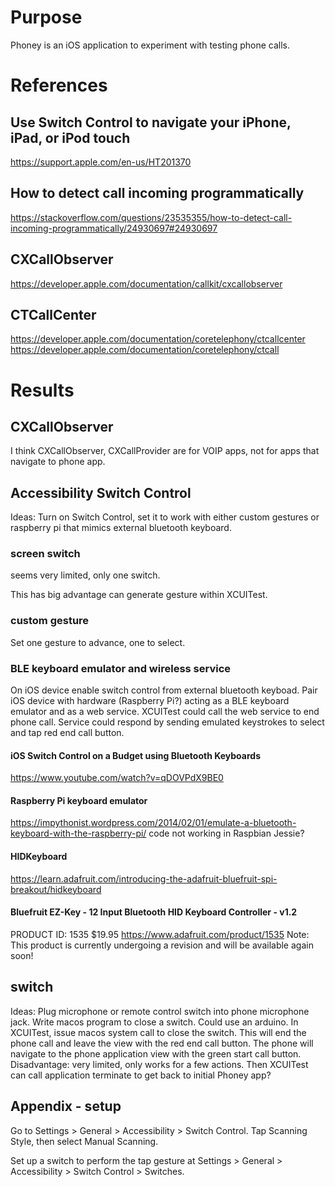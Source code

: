 # Purpose
Phoney is an iOS application to experiment with testing phone calls.

# References

## Use Switch Control to navigate your iPhone, iPad, or iPod touch
https://support.apple.com/en-us/HT201370

## How to detect call incoming programmatically
https://stackoverflow.com/questions/23535355/how-to-detect-call-incoming-programmatically/24930697#24930697

## CXCallObserver
https://developer.apple.com/documentation/callkit/cxcallobserver

## CTCallCenter
https://developer.apple.com/documentation/coretelephony/ctcallcenter
https://developer.apple.com/documentation/coretelephony/ctcall

# Results

## CXCallObserver
I think CXCallObserver, CXCallProvider are for VOIP apps, not for apps that navigate to phone app.

## Accessibility Switch Control
Ideas:
Turn on Switch Control, set it to work with either custom gestures or raspberry pi that mimics external bluetooth keyboard.
### screen switch
seems very limited, only one switch.

This has big advantage can generate gesture within XCUITest.
### custom gesture
Set one gesture to advance, one to select.

### BLE keyboard emulator and wireless service
On iOS device enable switch control from external bluetooth keyboad.
Pair iOS device with hardware (Raspberry Pi?) acting as a BLE keyboard emulator and as a web service.
XCUITest could call the web service to end phone call.
Service could respond by sending emulated keystrokes to select and tap red end call button.

#### iOS Switch Control on a Budget using Bluetooth Keyboards
https://www.youtube.com/watch?v=qDOVPdX9BE0

#### Raspberry Pi keyboard emulator
https://impythonist.wordpress.com/2014/02/01/emulate-a-bluetooth-keyboard-with-the-raspberry-pi/
code not working in Raspbian Jessie?

#### HIDKeyboard
https://learn.adafruit.com/introducing-the-adafruit-bluefruit-spi-breakout/hidkeyboard

#### Bluefruit EZ-Key - 12 Input Bluetooth HID Keyboard Controller - v1.2
PRODUCT ID: 1535
$19.95
https://www.adafruit.com/product/1535
Note: This product is currently undergoing a revision and will be available again soon!

## switch
Ideas:
Plug microphone or remote control switch into phone microphone jack.
Write macos program to close a switch. Could use an arduino.
In XCUITest, issue macos system call to close the switch.
This will end the phone call and leave the view with the red end call button.
The phone will navigate to the phone application view with the green start call button.
Disadvantage: very limited, only works for a few actions.
Then XCUITest can call application terminate to get back to initial Phoney app?


## Appendix - setup

Go to Settings > General > Accessibility > Switch Control.
Tap Scanning Style, then select Manual Scanning.

Set up a switch to perform the tap gesture at Settings > General > Accessibility > Switch Control > Switches.

